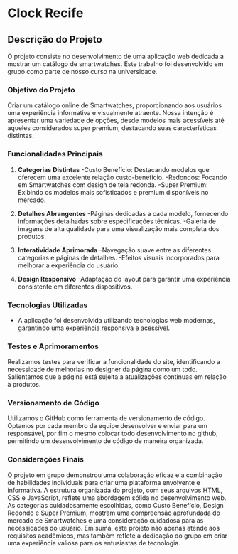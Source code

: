 # Clock Recife

## Descrição do Projeto

O projeto consiste no desenvolvimento de uma aplicação web dedicada a mostrar um catálogo de smartwatches. Este trabalho foi desenvolvido em grupo como parte de nosso curso na universidade.

### Objetivo do Projeto
 Criar um catálogo online de Smartwatches, proporcionando aos usuários uma experiência informativa e visualmente atraente. Nossa intenção é apresentar uma variedade de opções, desde modelos mais acessíveis até aqueles considerados super premium, destacando suas características distintas.

### Funcionalidades Principais

1. **Categorias Distintas**
    -Custo Benefício: Destacando modelos que oferecem uma excelente relação custo-benefício. 
    -Redondos: Focando em Smartwatches com design de tela redonda.
    -Super Premium: Exibindo os modelos mais sofisticados e premium disponíveis no mercado.

2. **Detalhes Abrangentes**
    -Páginas dedicadas a cada modelo, fornecendo informações detalhadas sobre especificações técnicas.
    -Galeria de imagens de alta qualidade para uma visualização mais completa dos produtos.

3. **Interatividade Aprimorada**
    -Navegação suave entre as diferentes categorias e páginas de detalhes.
    -Efeitos visuais incorporados para melhorar a experiência do usuário.

4. **Design Responsivo**
    -Adaptação do layout para garantir uma experiência consistente em diferentes dispositivos.

### Tecnologias Utilizadas

- A aplicação foi desenvolvida utilizando tecnologias web modernas, garantindo uma experiência responsiva e acessível.

### Testes e Aprimoramentos
Realizamos testes para verificar a funcionalidade do site, identificando a necessidade de melhorias no designer da página como um todo. Salientamos que a página está sujeita a atualizações contínuas em relação à produtos.

### Versionamento de Código
Utilizamos o GitHub como ferramenta de versionamento de código. Optamos por cada membro da equipe desenvolver e enviar para um responsável, por fim o mesmo colocar todo desenvolvimento no github, permitindo um desenvolvimento de código de maneira organizada.

### Considerações Finais
O projeto em grupo demonstrou uma colaboração eficaz e a combinação de habilidades individuais para criar uma plataforma envolvente e informativa.
A estrutura organizada do projeto, com seus arquivos HTML, CSS e JavaScript, reflete uma abordagem sólida no desenvolvimento web. As categorias cuidadosamente escolhidas, como Custo Benefício, Design Redondo e Super Premium, mostram uma compreensão aprofundada do mercado de Smartwatches e uma consideração cuidadosa para as necessidades do usuário.
Em suma, este projeto não apenas atende aos requisitos acadêmicos, mas também reflete a dedicação do grupo em criar uma experiência valiosa para os entusiastas de tecnologia. 
